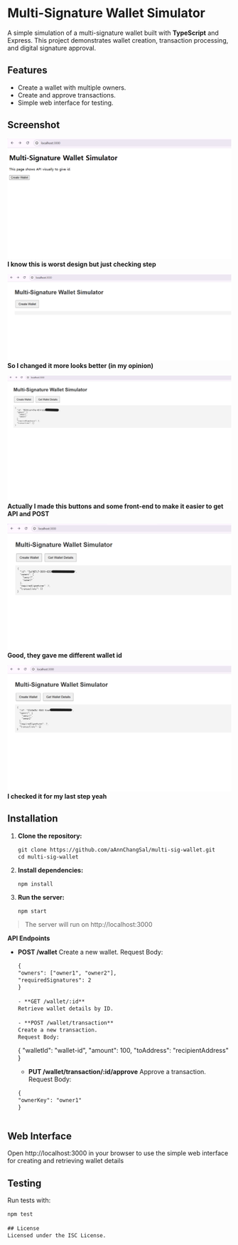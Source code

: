 # Multi-Signature Wallet Simulator

A simple simulation of a multi-signature wallet built with **TypeScript** and Express. This project demonstrates wallet creation, transaction processing, and digital signature approval.

## Features

- Create a wallet with multiple owners.
- Create and approve transactions.
- Simple web interface for testing.

## Screenshot

![Not Good Design](images/notgood.png)
**I know this is worst design but just checking step**

![Maybe Better Design](images/maybe.png)
**So I changed it more looks better (in my opinion)**

![Create Wallet](images/createwallet.png)
**Actually I made this buttons and some front-end to make it easier to get API and POST**

![Checking New ID](images/diffid.png)
**Good, they gave me different wallet id**

![Another ID](images/diffid2.png)
**I checked it for my last step yeah**

## Installation

1. **Clone the repository:**

   ```
   git clone https://github.com/aAnnChangSal/multi-sig-wallet.git
   cd multi-sig-wallet

2. **Install dependencies:**

    ```
    npm install

3. **Run the server:**

    ```
    npm start

> The server will run on http://localhost:3000

**API Endpoints**
- **POST /wallet**
  Create a new wallet.
  Request Body:

  ```
  {
  "owners": ["owner1", "owner2"],
  "requiredSignatures": 2
  }

  - **GET /wallet/:id**
  Retrieve wallet details by ID.

  - **POST /wallet/transaction**
  Create a new transaction.
  Request Body:

  ```
  {
  "walletId": "wallet-id",
  "amount": 100,
  "toAddress": "recipientAddress"
  }

   - **PUT /wallet/transaction/:id/approve**
  Approve a transaction.
  Request Body:

  ```
  {
  "ownerKey": "owner1"
  }


## Web Interface
Open http://localhost:3000 in your browser to use the simple web interface for creating and retrieving wallet details

## Testing
Run tests with:

```
npm test

## License
Licensed under the ISC License.
